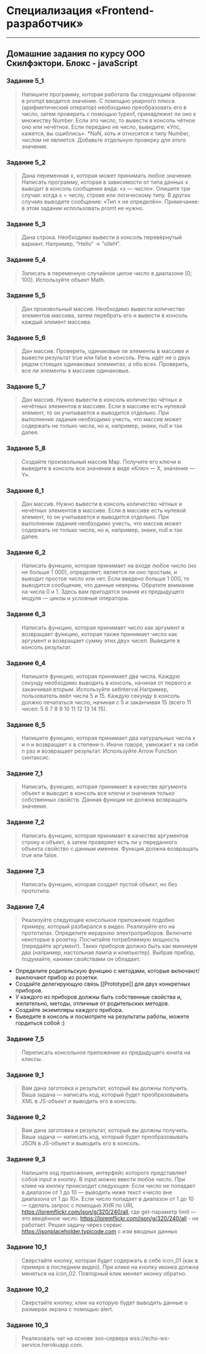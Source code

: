 # Специализация «Frontend-разработчик»
____
## Домашние задания по курсу ООО Скилфэктори. Блокc - javaScript

### Задание 5_1 

> Напишите программу, которая работала бы следующим образом: в prompt вводится значение. С помощью унарного плюса (арифметический оператор) необходимо преобразовать его в число, затем проверить с помощью typeof, принадлежит ли оно к множеству Number. Если это число, то вывести в консоль чётное оно или нечётное. Если передано не число, выведите: «Упс, кажется, вы ошиблись». *NaN, хоть и относится к типу Number, числом не является. Добавьте отдельную проверку для этого значения.

### Задание 5_2

>Дана переменная x, которая может принимать любое значение. Написать программу, которая в зависимости от типа данных x выводит в консоль сообщение вида: «x — число». Опишите три случая: когда х = числу, строке или логическому типу. В других случаях выводите сообщение: «Тип x не определён». Примечание: в этом задании использовать promt не нужно.

### Задание 5_3

>Дана строка. Необходимо вывести в консоль перевёрнутый вариант. Например, "Hello" -> "olleH".

### Задание 5_4

>Записать в переменную случайное целое число в диапазоне [0; 100]. Используйте объект Math.

### Задание 5_5

>Дан произвольный массив. Необходимо вывести количество элементов массива, затем перебрать его и вывести в консоль каждый элемент массива.

### Задание 5_6

>Дан массив. Проверить, одинаковые ли элементы в массиве и вывести результат true или false в консоль. Речь идёт не о двух рядом стоящих одинаковых элементах, а обо всех. Проверить, все ли элементы в массиве одинаковые.

### Задание 5_7

>Дан массив. Нужно вывести в консоль количество чётных и нечётных элементов в массиве. Если в массиве есть нулевой элемент, то он учитывается и выводится отдельно. При выполнении задания необходимо учесть, что массив может содержать не только числа, но и, например, знаки, null и так далее.

### Задание 5_8

>Создайте произвольный массив Map. Получите его ключи и выведите в консоль все значения в виде «Ключ — Х, значение — Y».

### Задание 6_1

>Дан массив. Нужно вывести в консоль количество чётных и нечётных элементов в массиве. Если в массиве есть нулевой элемент, то он учитывается и выводится отдельно. При выполнении задания необходимо учесть, что массив может содержать не только числа, но и, например, знаки, null и так далее.

### Задание 6_2

>Написать функцию, которая принимает на входе любое число (но не больше 1 000), определяет, является ли оно простым, и выводит простое число или нет. Если введено больше 1 000, то выводится сообщение, что данные неверны. Обратите внимание на числа 0 и 1. Здесь вам пригодятся знания из предыдущего модуля — циклы и условные операторы.

### Задание 6_3

>Написать функцию, которая принимает число как аргумент и возвращает функцию, которая также принимает число как аргумент и возвращает сумму этих двух чисел. Выведите в консоль результат.

### Задание 6_4

>Напишите функцию, которая принимает два числа. Каждую секунду необходимо выводить в консоль, начиная от первого и заканчивая вторым. Используйте setInterval.Например, пользователь ввёл числа 5 и 15. Каждую секунду в консоль должно печататься число, начиная с 5 и заканчивая 15 (всего 11 чисел: 5 6 7 8 9 10 11 12 13 14 15).

### Задание 6_5

>Напишите функцию, которая принимает два натуральных числа x и n и возвращает x в степени n. Иначе говоря, умножает x на себя n раз и возвращает результат. Используйте Arrow Function синтаксис.

### Задание 7_1

>Написать, функцию, которая принимает в качестве аргумента объект и выводит в консоль все ключи и значения только собственных свойств. Данная функция не должна возвращать значение.

### Задание 7_2

>Написать функцию, которая принимает в качестве аргументов строку и объект, а затем проверяет есть ли у переданного объекта свойство с данным именем. Функция должна возвращать true или false.

### Задание 7_3

>Написать функцию, которая создает пустой объект, но без прототипа.

### Задание 7_4

>Реализуйте следующее консольное приложение подобно примеру, который разбирался в видео. Реализуйте его на прототипах. Определите иерархию электроприборов. Включите некоторые в розетку. Посчитайте потребляемую мощность (передайте аргумент). Таких приборов должно быть как минимум два (например, настольная лампа и компьютер). Выбрав прибор, подумайте, какими свойствами он обладает.

- Определите родительскую функцию с методами, которые включают/выключают прибор из розетки.
- Создайте делегирующую связь [[Prototype]] для двух конкретных приборов.
- У каждого из приборов должны быть собственные свойства и, желательно, методы, отличные от родительских методов.
- Создайте экземпляры каждого прибора.
- Выведите в консоль и посмотрите на результаты работы, можете гордиться собой :)

### Задание 7_5

>Переписать консольное приложение из предыдущего юнита на классы.

### Задание 9_1

>Вам дана заготовка и результат, который вы должны получить. Ваша задача — написать код, который будет преобразовывать XML в JS-объект и выводить его в консоль.

### Задание 9_2

>Вам дана заготовка и результат, который вы должны получить. Ваша задача — написать код, который будет преобразовывать JSON в JS-объект и выводить его в консоль.

### Задание 9_3

>Напишите код приложения, интерфейс которого представляет собой input и кнопку. В input можно ввести любое число. При клике на кнопку происходит следующее: Если число не попадает в диапазон от 1 до 10 — выводить ниже текст «число вне диапазона от 1 до 10». Если число попадает в диапазон от 1 до 10 — сделать запрос c помощью XHR по URL https://loremflickr.com/json/g/320/240/all, где get-параметр limit — это введённое число.
>https://loremflickr.com/json/g/320/240/all - не работает. Решил задачу через сервис https://jsonplaceholder.typicode.com с изм вводных данных

### Задание 10_1

>Сверстайте кнопку, которая будет содержать в себе icon_01 (как в примере в последнем видео). При клике на кнопку иконка должна меняться на icon_02. Повторный клик меняет иконку обратно.

### Задание 10_2

>Сверстайте кнопку, клик на которую будет выводить данные о размерах экрана с помощью alert. 

### Задание 10_3

>Реализовать чат на основе эхо-сервера wss://echo-ws-service.herokuapp.com.